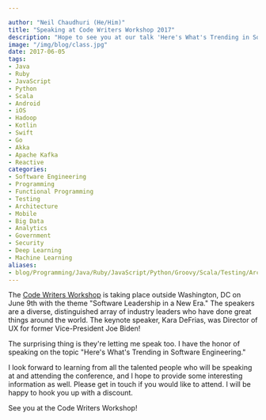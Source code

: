 ```yaml
---

author: "Neil Chaudhuri (He/Him)"
title: "Speaking at Code Writers Workshop 2017"
description: "Hope to see you at our talk 'Here's What's Trending in Software Engineering.'"
image: "/img/blog/class.jpg"
date: 2017-06-05
tags:
- Java
- Ruby
- JavaScript
- Python
- Scala
- Android
- iOS
- Hadoop
- Kotlin
- Swift
- Go
- Akka
- Apache Kafka
- Reactive
categories: 
- Software Engineering
- Programming
- Functional Programming
- Testing
- Architecture
- Mobile
- Big Data
- Analytics
- Government 
- Security
- Deep Learning
- Machine Learning
aliases:
- blog/Programming/Java/Ruby/JavaScript/Python/Groovy/Scala/Testing/Architecture/Web/HTML/CSS/REST/Mobile/Android/iOS/Data/Hadoop/Analytics/2017/06/05/speaking-at-code-writers-workshop-2017  
---
```

The [Code Writers Workshop](https://www.codewritersworkshop.com/events/dc) is taking place outside Washington, DC on 
June 9th with the theme "Software Leadership in a New Era." The speakers are a diverse, distinguished array of industry leaders 
who have done great things around the world. The keynote speaker, Kara DeFrias, was Director of UX for former Vice-President Joe Biden! 

The surprising thing is they're letting me speak too. I have the honor of speaking on the topic "Here's What's Trending in 
Software Engineering."

I look forward to learning from all the talented people who will be speaking at and attending the conference, and I 
hope to provide some interesting information as well. Please get in touch if you would like to
attend. I will be happy to hook you up with a discount.

See you at the Code Writers Workshop!


